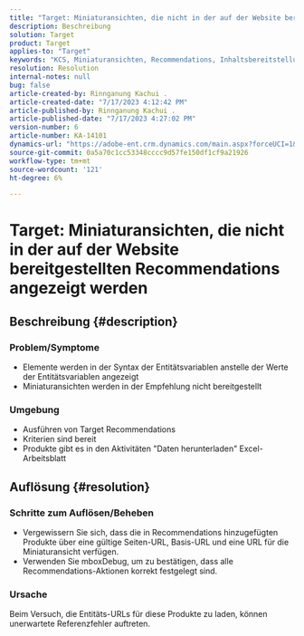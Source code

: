 ```yaml
---
title: "Target: Miniaturansichten, die nicht in der auf der Website bereitgestellten Recommendations angezeigt werden"
description: Beschreibung
solution: Target
product: Target
applies-to: "Target"
keywords: "KCS, Miniaturansichten, Recommendations, Inhaltsbereitstellung"
resolution: Resolution
internal-notes: null
bug: false
article-created-by: Rinnganung Kachui .
article-created-date: "7/17/2023 4:12:42 PM"
article-published-by: Rinnganung Kachui .
article-published-date: "7/17/2023 4:27:02 PM"
version-number: 6
article-number: KA-14101
dynamics-url: "https://adobe-ent.crm.dynamics.com/main.aspx?forceUCI=1&pagetype=entityrecord&etn=knowledgearticle&id=80efc5c0-bc24-ee11-9cbe-6045bd006268"
source-git-commit: 0a5a70c1cc53348cccc9d57fe150df1cf9a21926
workflow-type: tm+mt
source-wordcount: '121'
ht-degree: 6%

---
```


# Target: Miniaturansichten, die nicht in der auf der Website bereitgestellten Recommendations angezeigt werden

## Beschreibung {#description}




### Problem/Symptome



- Elemente werden in der Syntax der Entitätsvariablen anstelle der Werte der Entitätsvariablen angezeigt
- Miniaturansichten werden in der Empfehlung nicht bereitgestellt




### Umgebung



- Ausführen von Target Recommendations
- Kriterien sind bereit
- Produkte gibt es in den Aktivitäten &quot;Daten herunterladen&quot; Excel-Arbeitsblatt



## Auflösung {#resolution}




### Schritte zum Auflösen/Beheben



- Vergewissern Sie sich, dass die in Recommendations hinzugefügten Produkte über eine gültige Seiten-URL, Basis-URL und eine URL für die Miniaturansicht verfügen.
- Verwenden Sie mboxDebug, um zu bestätigen, dass alle Recommendations-Aktionen korrekt festgelegt sind.




### Ursache



Beim Versuch, die Entitäts-URLs für diese Produkte zu laden, können unerwartete Referenzfehler auftreten.
